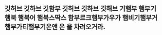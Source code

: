 ## 깃허브 깃하브 깃함부 깃허브 깃하브 깃해브 기햄부 햄부기햄북 햄북어 햄북스딱스 함부르크햄부가우가 햄비기햄부거 햄부가티햄부기온앤 온 을 차려오거라. 

<!--
**jiheepark06/jiheepark06** is a ✨ _special_ ✨ repository because its `README.md` (this file) appears on your GitHub profile.



Here are some ideas to get you started:
<img scr="https://capsule-render.vercel.app/api?type=venom&height=300&color=d3bdf9&text=:0&fontColor=5112be&fontSize=100&animation=blink"
- 🔭 
- 🌱 I’m currently learning ...
- 👯 I’m looking to collaborate on ...
- 🤔 I’m looking for help with ...
- 💬 무물
- 📫 How to reach me: ...
- 😄 Pronouns: ...
- ⚡ Fun fact: ...
-->
